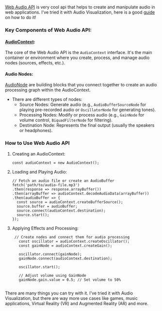[Web Audio API](https://developer.mozilla.org/en-US/docs/Web/API/Web_Audio_API) is very cool api that helps to create and manipulate audio in web applications. I've tried it with Audio Visualization, here is a good [guide](https://developer.mozilla.org/en-US/docs/Web/API/Web_Audio_API/Visualizations_with_Web_Audio_API) on how to do it!

### Key Components of Web Audio API:
#### [AudioContext](https://developer.mozilla.org/en-US/docs/Web/API/AudioContext):

The core of the Web Audio API is the `AudioContext` interface.
It's the main container or environment where you create, process, and manage audio nodes (sources, effects, etc.).

#### Audio Nodes:

[AudioNode](https://developer.mozilla.org/en-US/docs/Web/API/AudioNode) are building blocks that you connect together to create an audio processing graph within the AudioContext.

* There are different types of nodes:
  * Source Nodes: Generate audio (e.g., `AudioBufferSourceNode` for playing pre-recorded audio or `OscillatorNode` for generating tones).
  * Processing Nodes: Modify or process audio (e.g., `GainNode` for volume control, `BiquadFilterNode` for filtering).
  * Destination Node: Represents the final output (usually the speakers or headphones).

 ### How to Use Web Audio API

1. Creating an AudioContext:
   
    ```
    const audioContext = new AudioContext();
    ```
 2. Loading and Playing Audio:

    ```
    // Fetch an audio file or create an AudioBuffer
    fetch('path/to/audio-file.mp3')
    .then(response => response.arrayBuffer())
    .then(arrayBuffer => audioContext.decodeAudioData(arrayBuffer))
    .then(audioBuffer => {
      const source = audioContext.createBufferSource();
      source.buffer = audioBuffer;
      source.connect(audioContext.destination);
      source.start();
    });
    ```
3. Applying Effects and Processing:

   ```
    // Create nodes and connect them for audio processing
      const oscillator = audioContext.createOscillator();
      const gainNode = audioContext.createGain();
      
      oscillator.connect(gainNode);
      gainNode.connect(audioContext.destination);
      
      oscillator.start();
      
      // Adjust volume using GainNode
      gainNode.gain.value = 0.5; // Set volume to 50%


   ```
    
There are many things you can try with it. 
I've tried it with Audio Visualization, but there are way more use cases like games, music applications, Virtual Reality (VR) and Augmented Reality (AR) and more.
